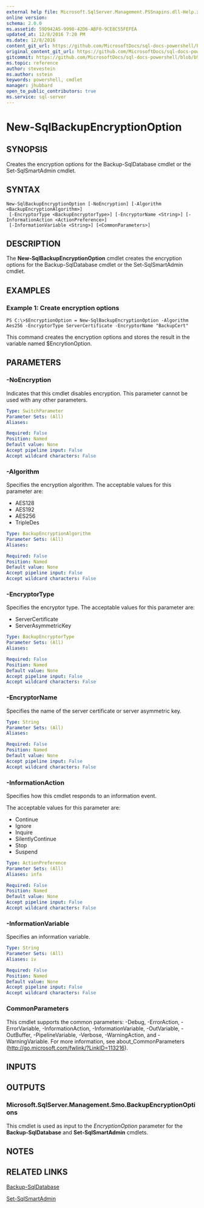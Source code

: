 ```yaml
---
external help file: Microsoft.SqlServer.Management.PSSnapins.dll-Help.xml
online version: 
schema: 2.0.0
ms.assetid: 59D942A5-9998-42D6-ABF0-9CE8C55FEFEA
updated_at: 12/8/2016 7:20 PM
ms.date: 12/8/2016
content_git_url: https://github.com/MicrosoftDocs/sql-docs-powershell/blob/master/sqlserver-cmdlets/sqlserver/vlatest/New-SqlBackupEncryptionOption.md
original_content_git_url: https://github.com/MicrosoftDocs/sql-docs-powershell/blob/master/sqlserver-cmdlets/sqlserver/vlatest/New-SqlBackupEncryptionOption.md
gitcommit: https://github.com/MicrosoftDocs/sql-docs-powershell/blob/b925b18b49186ab91cfeb5201e061d569d0eeae2/sqlserver-cmdlets/sqlserver/vlatest/New-SqlBackupEncryptionOption.md
ms.topic: reference
author: stevestein
ms.author: sstein
keywords: powershell, cmdlet
manager: jhubbard
open_to_public_contributors: true
ms.service: sql-server
---
```


# New-SqlBackupEncryptionOption

## SYNOPSIS
Creates the encryption options for the Backup-SqlDatabase cmdlet or the Set-SqlSmartAdmin cmdlet.

## SYNTAX

```
New-SqlBackupEncryptionOption [-NoEncryption] [-Algorithm <BackupEncryptionAlgorithm>]
 [-EncryptorType <BackupEncryptorType>] [-EncryptorName <String>] [-InformationAction <ActionPreference>]
 [-InformationVariable <String>] [<CommonParameters>]
```

## DESCRIPTION
The **New-SqlBackupEncryptionOption** cmdlet creates the encryption options for the Backup-SqlDatabase cmdlet or the Set-SqlSmartAdmin cmdlet.

## EXAMPLES

### Example 1: Create encryption options
```
PS C:\>$EncryptionOption = New-SqlBackupEncryptionOption -Algorithm Aes256 -EncryptorType ServerCertificate -EncryptorName "BackupCert"
```

This command creates the encryption options and stores the result in the variable named $EncrytionOption.

## PARAMETERS

### -NoEncryption
Indicates that this cmdlet disables encryption.
This parameter cannot be used with any other parameters.

```yaml
Type: SwitchParameter
Parameter Sets: (All)
Aliases: 

Required: False
Position: Named
Default value: None
Accept pipeline input: False
Accept wildcard characters: False
```

### -Algorithm
Specifies the encryption algorithm.
The acceptable values for this parameter are:

- AES128
- AES192
- AES256
- TripleDes

```yaml
Type: BackupEncryptionAlgorithm
Parameter Sets: (All)
Aliases: 

Required: False
Position: Named
Default value: None
Accept pipeline input: False
Accept wildcard characters: False
```

### -EncryptorType
Specifies the encryptor type.
The acceptable values for this parameter are:

- ServerCertificate
- ServerAsymmetricKey

```yaml
Type: BackupEncryptorType
Parameter Sets: (All)
Aliases: 

Required: False
Position: Named
Default value: None
Accept pipeline input: False
Accept wildcard characters: False
```

### -EncryptorName
Specifies the name of the server certificate or server asymmetric key.

```yaml
Type: String
Parameter Sets: (All)
Aliases: 

Required: False
Position: Named
Default value: None
Accept pipeline input: False
Accept wildcard characters: False
```

### -InformationAction
Specifies how this cmdlet responds to an information event.

The acceptable values for this parameter are:

- Continue
- Ignore
- Inquire
- SilentlyContinue
- Stop
- Suspend

```yaml
Type: ActionPreference
Parameter Sets: (All)
Aliases: infa

Required: False
Position: Named
Default value: None
Accept pipeline input: False
Accept wildcard characters: False
```

### -InformationVariable
Specifies an information variable.

```yaml
Type: String
Parameter Sets: (All)
Aliases: iv

Required: False
Position: Named
Default value: None
Accept pipeline input: False
Accept wildcard characters: False
```

### CommonParameters
This cmdlet supports the common parameters: -Debug, -ErrorAction, -ErrorVariable, -InformationAction, -InformationVariable, -OutVariable, -OutBuffer, -PipelineVariable, -Verbose, -WarningAction, and -WarningVariable. For more information, see about_CommonParameters (http://go.microsoft.com/fwlink/?LinkID=113216).

## INPUTS

## OUTPUTS

### Microsoft.SqlServer.Management.Smo.BackupEncryptionOptions
This cmdlet is used as input to the *EncryptionOption* parameter for the **Backup-SqlDatabase** and **Set-SqlSmartAdmin** cmdlets.

## NOTES

## RELATED LINKS

[Backup-SqlDatabase](xref:sqlserver/vlatest/Backup-SqlDatabase.md)

[Set-SqlSmartAdmin](xref:sqlserver/vlatest/Set-SqlSmartAdmin.md)


